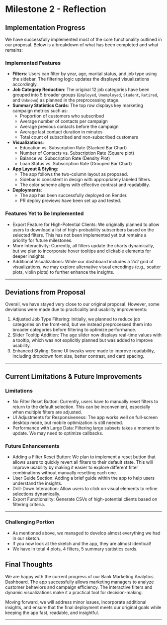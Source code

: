 # Milestone 2 - Reflection

## Implementation Progress

We have successfully implemented most of the core functionality outlined in our proposal. Below is a breakdown of what has been completed and what remains:

### **Implemented Features**

-   **Filters**: Users can filter by year, age, marital status, and job type using the sidebar. The filtering logic updates the displayed visualizations accordingly.
-   **Job Category Reduction**: The original 12 job categories have been grouped into 5 broader groups (`Employed`, `Unemployed`, `Student`, `Retired`, and `Unknown`) as planned in the preprocessing stage.
-   **Summary Statistics Cards**: The top row displays key marketing campaign metrics such as:
    -   Proportion of customers who subscribed
    -   Average number of contacts per campaign
    -   Average previous contacts before the campaign
    -   Average last contact duration in minutes
    -   Total count of subscribed and non-subscribed customers
-   **Visualizations**:
    -   Education vs. Subscription Rate (Stacked Bar Chart)
    -   Number of Contacts vs. Subscription Rate (Square plot)
    -   Balance vs. Subscription Rate (Density Plot)
    -   Loan Status vs. Subscription Rate (Grouped Bar Chart)
-   **App Layout & Styling**:
    -   The app follows the two-column layout as proposed.
    -   Sidebar is consistent in design with appropriately labeled filters.
    -   The color scheme aligns with effective contrast and readability.
-   **Deployments**:
    -   The app has been successfully deployed on Render.
    -   PR deploy previews have been set up and tested.

### **Features Yet to Be Implemented**

-   Export Feature for High-Potential Clients: We originally planned to allow users to download a list of high-probability subscribers based on the selected filters. This has not been implemented yet but remains a priority for future milestones.
-   More Interactivity: Currently, all filters update the charts dynamically, but we plan to incorporate hover tooltips and clickable elements for deeper insights.
-   Additional Visualizations: While our dashboard includes a 2x2 grid of visualizations, we may explore alternative visual encodings (e.g., scatter plots, violin plots) to further enhance the insights.

------------------------------------------------------------------------

## **Deviations from Proposal**

Overall, we have stayed very close to our original proposal. However, some deviations were made due to practicality and usability improvements:

1.  Adjusted Job Type Filtering: Initially, we planned to reduce job categories on the front-end, but we instead preprocessed them into broader categories before filtering to optimize performance.
2.  Slider Tooltip Addition: The age slider now displays real-time values with a tooltip, which was not explicitly planned but was added to improve usability.
3.  Enhanced Styling: Some UI tweaks were made to improve readability, including dropdown font size, better contrast, and card spacing.

------------------------------------------------------------------------

## **Current Limitations & Future Improvements**

### **Limitations**

-   No Filter Reset Button: Currently, users have to manually reset filters to return to the default selection. This can be inconvenient, especially when multiple filters are adjusted.
-   UI Adjustments for Responsiveness: The app works well on full-screen desktop mode, but mobile optimization is still needed.
-   Performance with Large Data: Filtering large subsets takes a moment to update. We may need to optimize callbacks.

### **Future Enhancements**

-   Adding a Filter Reset Button: We plan to implement a reset button that allows users to quickly revert all filters to their default state. This will improve usability by making it easier to explore different filter combinations without manually resetting each one.
-   User Guide Section: Adding a brief guide within the app to help users understand the insights.
-   Drill-Down Interaction: Allow users to click on visual elements to refine selections dynamically.
-   Export Functionality: Generate CSVs of high-potential clients based on filtering criteria.

------------------------------------------------------------------------

### Challenging Portion

-   As mentioned above, we managed to develop almost everything we had in our sketch.
-   If you now look at the sketch and the app, they are almost identical!
-   We have in total 4 plots, 4 filters, 5 summary statistics cards. 


## **Final Thoughts**

We are happy with the current progress of our Bank Marketing Analytics Dashboard. The app successfully allows marketing managers to analyze customer behaviors and campaign efficiency. The interactive filters and dynamic visualizations make it a practical tool for decision-making.

Moving forward, we will address minor issues, incorporate additional insights, and ensure that the final deployment meets our original goals while keeping the app fast, readable, and insightful.

------------------------------------------------------------------------
